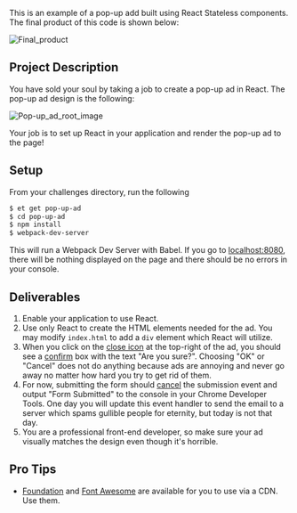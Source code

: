 This is an example of a pop-up add built using React Stateless components.
The final product of this code is shown below:

![Final_product](http://i.imgur.com/2Fn2wCZ.png)

## Project Description
You have sold your soul by taking a job to create a pop-up ad in React.
The pop-up ad design is the following:

![Pop-up_ad_root_image][pop-up_ad_root_image]

Your job is to set up React in your application and render the pop-up ad to the page!

## Setup
From your challenges directory, run the following

```sh
$ et get pop-up-ad
$ cd pop-up-ad
$ npm install
$ webpack-dev-server
```
This will run a Webpack Dev Server with Babel.
If you go to [localhost:8080](localhost:8080), there will be nothing displayed on the page and there should be no errors in your console.

## Deliverables
1. Enable your application to use React.
2. Use only React to create the HTML elements needed for the ad. You may modify `index.html` to add a `div` element which React will utilize.
3. When you click on the [close icon][fa-times] at the top-right of the ad, you should see a [confirm][mdn-confirm] box with the text "Are you sure?". Choosing "OK" or "Cancel" does not do anything because ads are annoying and never go away no matter how hard you try to get rid of them.
4. For now, submitting the form should [cancel][mdn-preventdefault] the submission event and output "Form Submitted" to the console in your Chrome Developer Tools. One day you will update this event handler to send the email to a server which spams gullible people for eternity, but today is not that day.
5. You are a professional front-end developer, so make sure your ad visually matches the design even though it's horrible.

## Pro Tips
* [Foundation][foundation] and [Font Awesome][font-awesome] are available for you to use via a CDN. Use them.

[fa-times]: http://fortawesome.github.io/Font-Awesome/icon/times/
[font-awesome]: http://fortawesome.github.io/Font-Awesome/
[foundation]: http://foundation.zurb.com/
[mdn-confirm]: https://developer.mozilla.org/en-US/docs/Web/API/Window/confirm
[mdn-preventdefault]: https://developer.mozilla.org/en-US/docs/Web/API/Event/preventDefault
[pop-up_ad_root_image]: https://s3.amazonaws.com/horizon-production/images/pop-up_ad_root.png
